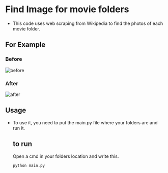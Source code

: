 # Find Image for movie folders

+ This code uses web scraping from Wikipedia to find the photos of each movie folder.

## For Example

### Before
![before](https://user-images.githubusercontent.com/130315073/233803677-1e0a3efd-4096-455b-8e5c-843a88992bac.png)
### After
![after](https://user-images.githubusercontent.com/130315073/233803679-12992563-9c18-4cce-bac5-b7972e6cd7fd.png)


## Usage
+ To use it, you need to put the main.py file where your folders are and run it.
  ## to run
  Open a cmd in your folders location and write this.
  
  ~~~
  python main.py
  ~~~
